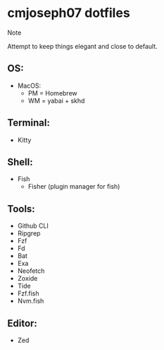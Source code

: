 # cmjoseph07 dotfiles

> [!NOTE]
> Attempt to keep things elegant and close to default.

## OS:

  - MacOS: 
    - PM = Homebrew
    - WM = yabai + skhd

## Terminal:

  - Kitty

## Shell:

  - Fish
    - Fisher (plugin manager for fish)

## Tools:

  - Github CLI
  - Ripgrep
  - Fzf
  - Fd
  - Bat
  - Exa
  - Neofetch
  - Zoxide
  - Tide
  - Fzf.fish
  - Nvm.fish

## Editor:

  - Zed